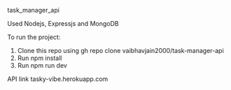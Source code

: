 task_manager_api

Used Nodejs, Expressjs and MongoDB

To run the project:

1. Clone this repo using gh repo clone vaibhavjain2000/task-manager-api
2. Run npm install
3. Run npm run dev

API link tasky-vibe.herokuapp.com

